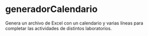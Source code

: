 # generadorCalendario
Genera un archivo de Excel con un calendario y varias líneas para completar las actividades de distintos laboratorios.
